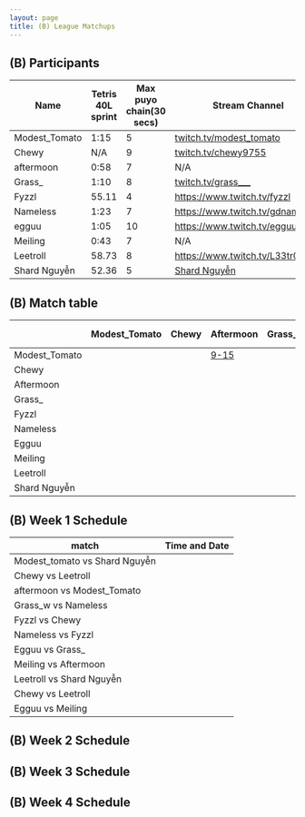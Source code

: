 ```yaml
---
layout: page
title: (B) League Matchups
---
```



## (B) Participants ##

<table>
  <thead>
    <tr>
      <th>Name</th>
	    <th>Tetris 40L sprint</th> 
	    <th>Max puyo chain(30 secs)</th>
	    <th>Stream Channel</th>
	    <th>Rating</th>
	    <th>score</th>
	</tr>
  </thead>	
<tbody>
    <tr>
      <td>Modest_Tomato</td>
      <td>1:15</td>
      <td>5</td>
       <td><a href="https://twitch.tv/modest_tomato">twitch.tv/modest_tomato</a></td>
      <td>9,100</td>
     <td>4-15</td>
    </tr>
       <tr>
      <td>Chewy</td>
      <td>N/A</td>
      <td>9</td>
      <td><a href="https://twitch.tv/chewy9755">twitch.tv/chewy9755</a></td>
      <td>5,000</td>
      <td>5-15</td>
    </tr>
	   <tr>
      <td>aftermoon</td>
      <td>0:58</td>		
      <td>7</td>
      <td>N/A</td>
      <td>16,000</td>
      <td>5-15</td>
    </tr>
  <tr>
      <td>Grass_</td>
      <td>1:10</td>
      <td>8</td>
		   <td><a href="https://www.twitch.tv/grass___">twitch.tv/grass___</a></td>
      <td>8,000</td>
      <td>6-15</td>
    </tr>
	<tr>
      <td>Fyzzl</td>
      <td>55.11</td>
      <td>4</td>
      <td><a href="https://www.twitch.tv/fyzzl">https://www.twitch.tv/fyzzl</a></td>
		   <td>15,653</td>
      <td>7-15</td>
    </tr>
	 <tr>
      <td>Nameless</td>
      <td>1:23</td>
      <td>7</td>
      <td><a href="https://www.twitch.tv/gdnameless">https://www.twitch.tv/gdnameless</a></td>
		   <td>14,924</td>
      <td>4-15</td>
    </tr>
	   <tr>
      <td>egguu</td>
      <td>1:05</td>
      <td>10</td>
      <td><a href="https://www.twitch.tv/egguu">https://www.twitch.tv/egguu</a></td>
      <td>2,000</td>
      <td> - </td>
    </tr>
	   <tr>
      <td>Meiling</td>
      <td>0:43</td>
      <td>7</td>
      <td>N/A</td>
      <td>17,000</td>
      <td> - </td>
    </tr>
	   <tr>
      <td>Leetroll</td>
      <td>58.73</td>
      <td> 8 </td>
      <td><a href="https://www.twitch.tv/L33tr0ll">https://www.twitch.tv/L33tr0ll</a></td>
      <td>10,500</td>
      <td> - </td>
    </tr>
	   <tr>
      <td>Shard Nguyễn</td>
      <td>52.36</td>
      <td>5</td>
      <td><a href="https://www.youtube.com/channel/UComPnvhf92TKdIdWAsPUD9Q?view_as=subscriber">Shard Nguyễn</a></td>
      <td>20,278</td>
      <td> - </td>
    </tr>
    
  </tbody>
</table>

## (B) Match table

<table>
  <thead>
    <tr>
      <th></th>
      <th>Modest_Tomato</th>
      <th>Chewy</th>
      <th>Aftermoon</th>
      <th>Grass_</th>
      <th>Fyzzl</th>
      <th>Nameless</th>
      <th>Egguu</th>
      <th>Meiling</th>
      <th>Leetroll</th>
      <th>Shard Nguyễn</th>
      <th>W/L</th>
      <th>Scores</th>
    </tr>
  </thead>
  <tbody>
    <tr>
      <td>Modest_Tomato</td>
      <td></td> <!---->
      <td></td> <!---->
      <td><a href="https://www.twitch.tv/videos/394107792?t=02h34m49s">9-15</a></td> <!---->
      <td></td> <!---->
      <td></td> <!---->
      <td></td> <!---->
      <td></td> <!---->
      <td></td> <!---->
      <td></td> <!---->
      <td><a href="https://www.twitch.tv/videos/394107792?t=02h03m23s">1-15</a></td> <!---->
      <td>0-2</td> <!---->
      <td>-20</td> <!---->
    </tr>
	  <tr>
      <td>Chewy</td>
      <td></td> <!---->
      <td></td> <!---->
      <td> </td> <!---->
      <td></td> <!---->
      <td></td> <!---->
      <td></td> <!---->
      <td></td> <!---->
      <td></td> <!---->
      <td></td> <!---->
      <td></td> <!---->
     <td></td> <!---->
      <td></td> <!---->
    </tr>
	  <tr>
      <td>Aftermoon</td>
      <td></td> <!---->
      <td></td> <!---->
      <td> </td> <!---->
      <td></td> <!---->
      <td></td> <!---->
      <td></td> <!---->
      <td></td> <!---->
      <td></td> <!---->
      <td></td> <!---->
      <td></td> <!---->
      <td></td> <!---->
      <td></td> <!---->
    </tr>
	  	  <tr>
      <td>Grass_</td>
      <td></td> <!---->
      <td></td> <!---->
      <td> </td> <!---->
      <td></td> <!---->
      <td></td> <!---->
      <td></td> <!---->
      <td></td> <!---->
      <td></td> <!---->
      <td></td> <!---->
      <td></td> <!---->
      <td></td> <!---->
      <td></td> <!---->
    </tr>
	   <tr>
	  <td>Fyzzl</td>
      <td></td> <!---->
      <td></td> <!---->
      <td> </td> <!---->
      <td></td> <!---->
      <td></td> <!---->
      <td></td> <!---->
      <td></td> <!---->
      <td></td> <!---->
      <td></td> <!---->
      <td></td> <!---->
      <td></td> <!---->
      <td></td> <!---->
    </tr>
	   <tr>
    <td>Nameless</td>
      <td></td> <!---->
      <td></td> <!---->
      <td> </td> <!---->
      <td></td> <!---->
      <td></td> <!---->
      <td></td> <!---->
      <td></td> <!---->
      <td></td> <!---->
      <td></td> <!---->
      <td></td> <!---->
      <td></td> <!---->
      <td></td> <!---->
    </tr>
	   <tr>
    <td>Egguu</td>
      <td></td> <!---->
      <td></td> <!---->
      <td> </td> <!---->
      <td></td> <!---->
      <td></td> <!---->
      <td></td> <!---->
      <td></td> <!---->
      <td></td> <!---->
      <td></td> <!---->
      <td></td> <!---->
      <td></td> <!---->
      <td></td> <!---->
    </tr>
	   <tr>
    <td>Meiling</td>
      <td></td> <!---->
      <td></td> <!---->
      <td> </td> <!---->
      <td></td> <!---->
      <td></td> <!---->
      <td></td> <!---->
      <td></td> <!---->
      <td></td> <!---->
      <td></td> <!---->
      <td></td> <!---->
      <td></td> <!---->
      <td></td> <!---->
    </tr>
	   <tr>
    <td>Leetroll</td>
      <td></td> <!---->
      <td></td> <!---->
      <td> </td> <!---->
      <td></td> <!---->
      <td></td> <!---->
      <td></td> <!---->
      <td></td> <!---->
      <td></td> <!---->
      <td></td> <!---->
      <td></td> <!---->
      <td></td> <!---->
      <td></td> <!---->
    </tr>
	   <tr>
    <td>Shard Nguyễn</td>
      <td></td> <!---->
      <td></td> <!---->
      <td></td> <!---->
      <td> </td> <!---->
      <td></td> <!---->
      <td></td> <!---->
      <td></td> <!---->
      <td></td> <!---->
      <td></td> <!---->
      <td></td> <!---->
      <td>1-0</td> <!---->
      <td>+14</td> <!---->
    </tr>
	</tbody>
</table>
	
	
## (B) Week 1 Schedule ##
<table>
  <thead>
    <tr>
      <th>match</th>
	    <th>Time and Date</th> 
	</tr>
  </thead>
	
<tbody>
    <tr>
      <td>Modest_tomato	vs Shard Nguyễn</td>
      <td></td>
    </tr>
       <tr>
      <td>Chewy vs Leetroll</td>
      <td></td>
    </tr>
	 <tr>
      <td>aftermoon vs Modest_Tomato</td>
      <td></td>
    </tr>
	 <tr>
      <td>Grass_w vs Nameless</td>
      <td></td>
    </tr>
	 <tr>
      <td>Fyzzl vs Chewy</td>
      <td></td>
    </tr>
	 <tr>
      <td>Nameless vs Fyzzl</td>
      <td></td>
    </tr>
	 <tr>
      <td>Egguu vs Grass_</td>
      <td></td>
    </tr>
		 <tr>
      <td>Meiling vs Aftermoon</td>
      <td></td>
    </tr>
			 <tr>
      <td>Leetroll vs Shard Nguyễn</td>
      <td></td>
    </tr>
			 <tr>
      <td>Chewy vs Leetroll</td>
      <td></td>
    </tr>
			 <tr>
      <td>Egguu vs Meiling</td>
      <td></td>
    </tr>
	
  </tbody>
</table>

## (B) Week 2 Schedule ##


## (B) Week 3 Schedule ##


## (B) Week 4 Schedule ##

